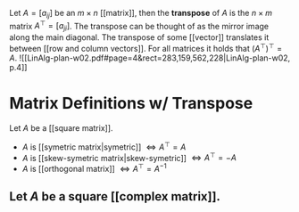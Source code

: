 
Let $A=[a_{ij}]$ be an $m\times n$ [[matrix]], then the **transpose** of $A$ is the $n\times m$ matrix $A^\top=[a_{ji}]$. The transpose can be thought of as the mirror image along the main diagonal. The transpose of some [[vector]] translates it between [[row and column vectors]]. For all matrices it holds that $(A^\top)^\top=A$. 
![[LinAlg-plan-w02.pdf#page=4&rect=283,159,562,228|LinAlg-plan-w02, p.4]]

# Matrix Definitions w/ Transpose

Let $A$ be a [[square matrix]].
- $A$ is [[symetric matrix|symetric]] $\iff A^\top = A$
- $A$ is [[skew-symetric matrix|skew-symetric]] $\iff A^\top=-A$
- $A$ is [[orthogonal matrix]] $\iff A^\top=A^{-1}$

Let $A$ be a square [[complex matrix]].
- 

